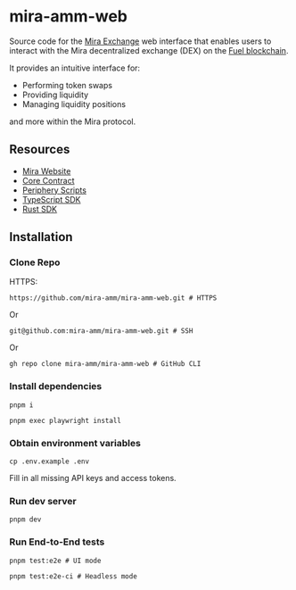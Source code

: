 # mira-amm-web

Source code for the [Mira Exchange](https://mira.ly/) web interface that enables users to interact with the Mira decentralized exchange (DEX) on
the [Fuel blockchain](https://fuel.network/).

It provides an intuitive interface for:

- Performing token swaps
- Providing liquidity
- Managing liquidity positions

and more within the Mira protocol.

## Resources

- [Mira Website](https://mira.ly/)
- [Core Contract](https://github.com/mira-amm/mira-v1-core)
- [Periphery Scripts](https://github.com/mira-amm/mira-v1-periphery)
- [TypeScript SDK](https://github.com/mira-amm/mira-v1-ts)
- [Rust SDK](https://github.com/mira-amm/mira-v1-rs)

## Installation

### Clone Repo

HTTPS:

```shell
https://github.com/mira-amm/mira-amm-web.git # HTTPS
```

Or

```shell
git@github.com:mira-amm/mira-amm-web.git # SSH
```

Or

```shell
gh repo clone mira-amm/mira-amm-web # GitHub CLI
```

### Install dependencies

```shell
pnpm i
```

```shell
pnpm exec playwright install
```

### Obtain environment variables

```shell
cp .env.example .env
```

Fill in all missing API keys and access tokens.

### Run dev server

```shell
pnpm dev
```

### Run End-to-End tests

```shell
pnpm test:e2e # UI mode
```

```shell
pnpm test:e2e-ci # Headless mode
```
